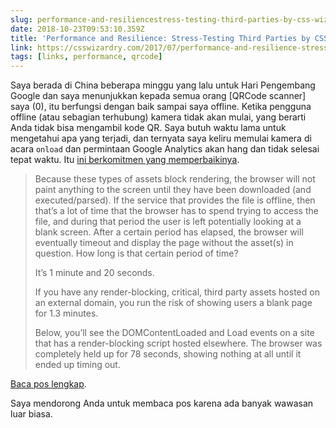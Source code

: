 ```yaml
---
slug: performance-and-resiliencestress-testing-third-parties-by-css-wizardry
date: 2018-10-23T09:53:10.359Z
title: 'Performance and Resilience: Stress-Testing Third Parties by CSS Wizardry'
link: https://csswizardry.com/2017/07/performance-and-resilience-stress-testing-third-parties/
tags: [links, performance, qrcode]
---
```

Saya berada di China beberapa minggu yang lalu untuk Hari Pengembang Google dan saya menunjukkan kepada semua orang [QRCode scanner] saya (0), itu berfungsi dengan baik sampai saya offline. Ketika pengguna offline (atau sebagian terhubung) kamera tidak akan mulai, yang berarti Anda tidak bisa mengambil kode QR. Saya butuh waktu lama untuk mengetahui apa yang terjadi, dan ternyata saya keliru memulai kamera di acara `onload` dan permintaan Google Analytics akan hang dan tidak selesai tepat waktu. Itu [ini berkomitmen yang memperbaikinya](https://qrsnapper.com).

> Because these types of assets block rendering, the browser will not paint anything to the screen until they have been downloaded (and executed/parsed). If the service that provides the file is offline, then that&#x2019;s a lot of time that the browser has to spend trying to access the file, and during that period the user is left potentially looking at a blank screen. After a certain period has elapsed, the browser will eventually timeout and display the page without the asset(s) in question. How long is that certain period of time?
> 
> It&#x2019;s 1 minute and 20 seconds.
> 
> If you have any render-blocking, critical, third party assets hosted on an external domain, you run the risk of showing users a blank page for 1.3 minutes.
> 
> Below, you&#x2019;ll see the DOMContentLoaded and Load events on a site that has a render-blocking script hosted elsewhere. The browser was completely held up for 78 seconds, showing nothing at all until it ended up timing out.


[Baca pos lengkap](https://csswizardry.com/2017/07/performance-and-resilience-stress-testing-third-parties/).

Saya mendorong Anda untuk membaca pos karena ada banyak wawasan luar biasa.
